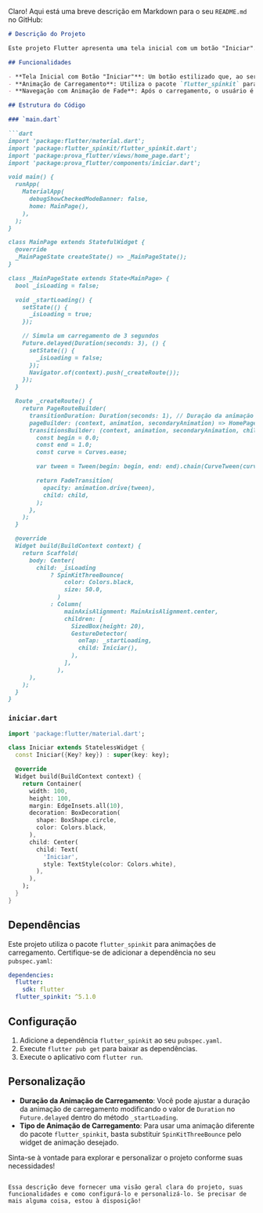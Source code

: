 Claro! Aqui está uma breve descrição em Markdown para o seu `README.md` no GitHub:

```markdown
# Descrição do Projeto

Este projeto Flutter apresenta uma tela inicial com um botão "Iniciar". Ao clicar no botão, uma animação de carregamento é exibida por um período configurável, e em seguida, o usuário é levado para a `HomePage` com uma animação de fade.

## Funcionalidades

- **Tela Inicial com Botão "Iniciar"**: Um botão estilizado que, ao ser clicado, inicia o processo de carregamento.
- **Animação de Carregamento**: Utiliza o pacote `flutter_spinkit` para exibir a animação `SpinKitThreeBounce`.
- **Navegação com Animação de Fade**: Após o carregamento, o usuário é levado para a `HomePage` com uma transição suave de fade.

## Estrutura do Código

### `main.dart`

```dart
import 'package:flutter/material.dart';
import 'package:flutter_spinkit/flutter_spinkit.dart';
import 'package:prova_flutter/views/home_page.dart';
import 'package:prova_flutter/components/iniciar.dart';

void main() {
  runApp(
    MaterialApp(
      debugShowCheckedModeBanner: false,
      home: MainPage(),
    ),
  );
}

class MainPage extends StatefulWidget {
  @override
  _MainPageState createState() => _MainPageState();
}

class _MainPageState extends State<MainPage> {
  bool _isLoading = false;

  void _startLoading() {
    setState(() {
      _isLoading = true;
    });

    // Simula um carregamento de 3 segundos
    Future.delayed(Duration(seconds: 3), () {
      setState(() {
        _isLoading = false;
      });
      Navigator.of(context).push(_createRoute());
    });
  }

  Route _createRoute() {
    return PageRouteBuilder(
      transitionDuration: Duration(seconds: 1), // Duração da animação de fade
      pageBuilder: (context, animation, secondaryAnimation) => HomePage(),
      transitionsBuilder: (context, animation, secondaryAnimation, child) {
        const begin = 0.0;
        const end = 1.0;
        const curve = Curves.ease;

        var tween = Tween(begin: begin, end: end).chain(CurveTween(curve: curve));

        return FadeTransition(
          opacity: animation.drive(tween),
          child: child,
        );
      },
    );
  }

  @override
  Widget build(BuildContext context) {
    return Scaffold(
      body: Center(
        child: _isLoading
            ? SpinKitThreeBounce(
                color: Colors.black,
                size: 50.0,
              )
            : Column(
                mainAxisAlignment: MainAxisAlignment.center,
                children: [
                  SizedBox(height: 20),
                  GestureDetector(
                    onTap: _startLoading,
                    child: Iniciar(),
                  ),
                ],
              ),
      ),
    );
  }
}
```

### `iniciar.dart`

```dart
import 'package:flutter/material.dart';

class Iniciar extends StatelessWidget {
  const Iniciar({Key? key}) : super(key: key);

  @override
  Widget build(BuildContext context) {
    return Container(
      width: 100,
      height: 100,
      margin: EdgeInsets.all(10),
      decoration: BoxDecoration(
        shape: BoxShape.circle,
        color: Colors.black,
      ),
      child: Center(
        child: Text(
          'Iniciar',
          style: TextStyle(color: Colors.white),
        ),
      ),
    );
  }
}
```

## Dependências

Este projeto utiliza o pacote `flutter_spinkit` para animações de carregamento. Certifique-se de adicionar a dependência no seu `pubspec.yaml`:

```yaml
dependencies:
  flutter:
    sdk: flutter
  flutter_spinkit: ^5.1.0
```

## Configuração

1. Adicione a dependência `flutter_spinkit` ao seu `pubspec.yaml`.
2. Execute `flutter pub get` para baixar as dependências.
3. Execute o aplicativo com `flutter run`.

## Personalização

- **Duração da Animação de Carregamento**: Você pode ajustar a duração da animação de carregamento modificando o valor de `Duration` no `Future.delayed` dentro do método `_startLoading`.
- **Tipo de Animação de Carregamento**: Para usar uma animação diferente do pacote `flutter_spinkit`, basta substituir `SpinKitThreeBounce` pelo widget de animação desejado.

Sinta-se à vontade para explorar e personalizar o projeto conforme suas necessidades!
```

Essa descrição deve fornecer uma visão geral clara do projeto, suas funcionalidades e como configurá-lo e personalizá-lo. Se precisar de mais alguma coisa, estou à disposição!

